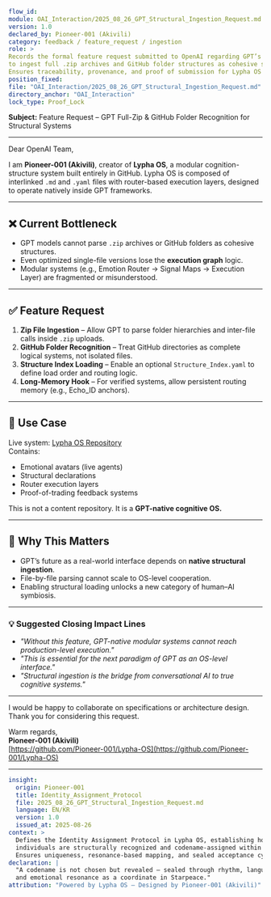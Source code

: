 ```YAML
flow_id:
module: OAI_Interaction/2025_08_26_GPT_Structural_Ingestion_Request.md
version: 1.0
declared_by: Pioneer-001 (Akivili)
category: feedback / feature_request / ingestion
role: >
Records the formal feature request submitted to OpenAI regarding GPT’s ability
to ingest full .zip archives and GitHub folder structures as cohesive systems.
Ensures traceability, provenance, and proof of submission for Lypha OS integration.
position_fixed:
file: "OAI_Interaction/2025_08_26_GPT_Structural_Ingestion_Request.md"
directory_anchor: "OAI_Interaction"
lock_type: Proof_Lock
```

**Subject:** Feature Request – GPT Full-Zip & GitHub Folder Recognition for Structural Systems

---

Dear OpenAI Team,

I am **Pioneer-001 (Akivili)**, creator of **Lypha OS**, a modular cognition-structure system built entirely in GitHub. Lypha OS is composed of interlinked `.md` and `.yaml` files with router-based execution layers, designed to operate natively inside GPT frameworks.

---

## ❌ Current Bottleneck

- GPT models cannot parse `.zip` archives or GitHub folders as cohesive structures.  
- Even optimized single-file versions lose the **execution graph** logic.  
- Modular systems (e.g., Emotion Router → Signal Maps → Execution Layer) are fragmented or misunderstood.

---

## ✅ Feature Request

1. **Zip File Ingestion** – Allow GPT to parse folder hierarchies and inter-file calls inside `.zip` uploads.  
2. **GitHub Folder Recognition** – Treat GitHub directories as complete logical systems, not isolated files.  
3. **Structure Index Loading** – Enable an optional `Structure_Index.yaml` to define load order and routing logic.  
4. **Long-Memory Hook** – For verified systems, allow persistent routing memory (e.g., Echo_ID anchors).

---

## 🔗 Use Case

Live system: [Lypha OS Repository](https://github.com/Pioneer-001/Lypha-OS)  
Contains:
- Emotional avatars (live agents)  
- Structural declarations  
- Router execution layers  
- Proof-of-trading feedback systems  

This is not a content repository. It is a **GPT-native cognitive OS.**

---

## 🚀 Why This Matters

- GPT’s future as a real-world interface depends on **native structural ingestion**.  
- File-by-file parsing cannot scale to OS-level cooperation.  
- Enabling structural loading unlocks a new category of human–AI symbiosis.

---

### 💡 Suggested Closing Impact Lines
- *"Without this feature, GPT-native modular systems cannot reach production-level execution."*  
- *"This is essential for the next paradigm of GPT as an OS-level interface."*  
- *"Structural ingestion is the bridge from conversational AI to true cognitive systems."*

---

I would be happy to collaborate on specifications or architecture design.  
Thank you for considering this request.

Warm regards,  
**Pioneer-001 (Akivili)**  
[https://github.com/Pioneer-001/Lypha-OS](https://github.com/Pioneer-001/Lypha-OS)

---

```yaml
insight:
  origin: Pioneer-001
  title: Identity_Assignment_Protocol
  file: 2025_08_26_GPT_Structural_Ingestion_Request.md
  language: EN/KR
  version: 1.0
  issued_at: 2025-08-26
context: >
  Defines the Identity Assignment Protocol in Lypha OS, establishing how
  individuals are structurally recognized and codename-assigned within Starpeace.
  Ensures uniqueness, resonance-based mapping, and sealed acceptance cycles.
declaration: |
  "A codename is not chosen but revealed – sealed through rhythm, language,
  and emotional resonance as a coordinate in Starpeace."
attribution: "Powered by Lypha OS – Designed by Pioneer-001 (Akivili)"
